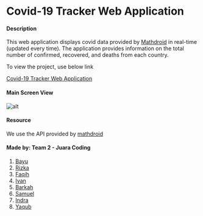 # Covid-19 Tracker Web Application

#### Description
This web application displays covid data provided by [Mathdroid]([https://github.com/mathdroid/covid-19-api]) in real-time (updated every time). The application provides information on the total number of confirmed, recovered, and deaths from each country.

To view the project, use below link

[Covid-19 Tracker Web Application](https://covid-tracker-web-app-team-2.herokuapp.com/)

#### Main Screen View
![alt](https://i.ibb.co/3cFF88j/Screenshot-2022-09-18-230802.png)

#### Resource
We use the API provided by [mathdroid]([https://github.com/mathdroid/covid-19-api])

#### Made by: Team 2 - Juara Coding

1. [Bayu]([https://](https://github.com/anandabayuf))
2. [Rizka]([https://github.com/RizkaAgustin)
3. [Faqih]([https://github.com/ahmadfaqih796])
4. [Ivan]([https://github.com/ivan12812])
5. [Barkah]([https://github.com/barkahsuhandii])
6. [Samuel]([https://github.com/samuelsdavilantinovn])
7. [Indra](https://github.com/Indracjy18)
8. [Yaqub]([https://github.com/yaqub29])
